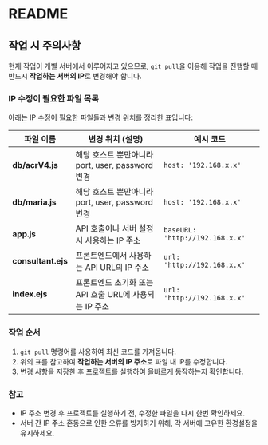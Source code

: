 # README

## 작업 시 주의사항
현재 작업이 개별 서버에서 이루어지고 있으므로, `git pull`을 이용해 작업을 진행할 때 반드시 **작업하는 서버의 IP**로 변경해야 합니다.

### IP 수정이 필요한 파일 목록
아래는 IP 수정이 필요한 파일들과 변경 위치를 정리한 표입니다:

| 파일 이름          | 변경 위치 (설명)                                           | 예시 코드                     |
|--------------------|------------------------------------------------------------|-------------------------------|
| **db/acrV4.js**    | 해당 호스트 뿐만아니라 port, user, password 변경                   | `host: '192.168.x.x'`         |
| **db/maria.js**    | 해당 호스트 뿐만아니라 port, user, password 변경                        | `host: '192.168.x.x'`         |
| **app.js**         | API 호출이나 서버 설정 시 사용하는 IP 주소                 | `baseURL: 'http://192.168.x.x'` |
| **consultant.ejs** | 프론트엔드에서 사용하는 API URL의 IP 주소                  | `url: 'http://192.168.x.x'`   |
| **index.ejs**      | 프론트엔드 초기화 또는 API 호출 URL에 사용되는 IP 주소      | `url: 'http://192.168.x.x'`   |

### 작업 순서
1. `git pull` 명령어를 사용하여 최신 코드를 가져옵니다.
2. 위의 표를 참고하여 **작업하는 서버의 IP 주소**로 파일 내 IP를 수정합니다.
3. 변경 사항을 저장한 후 프로젝트를 실행하여 올바르게 동작하는지 확인합니다.

### 참고
- IP 주소 변경 후 프로젝트를 실행하기 전, 수정한 파일을 다시 한번 확인하세요.
- 서버 간 IP 주소 혼동으로 인한 오류를 방지하기 위해, 각 서버에 고유한 환경설정을 유지하세요.
